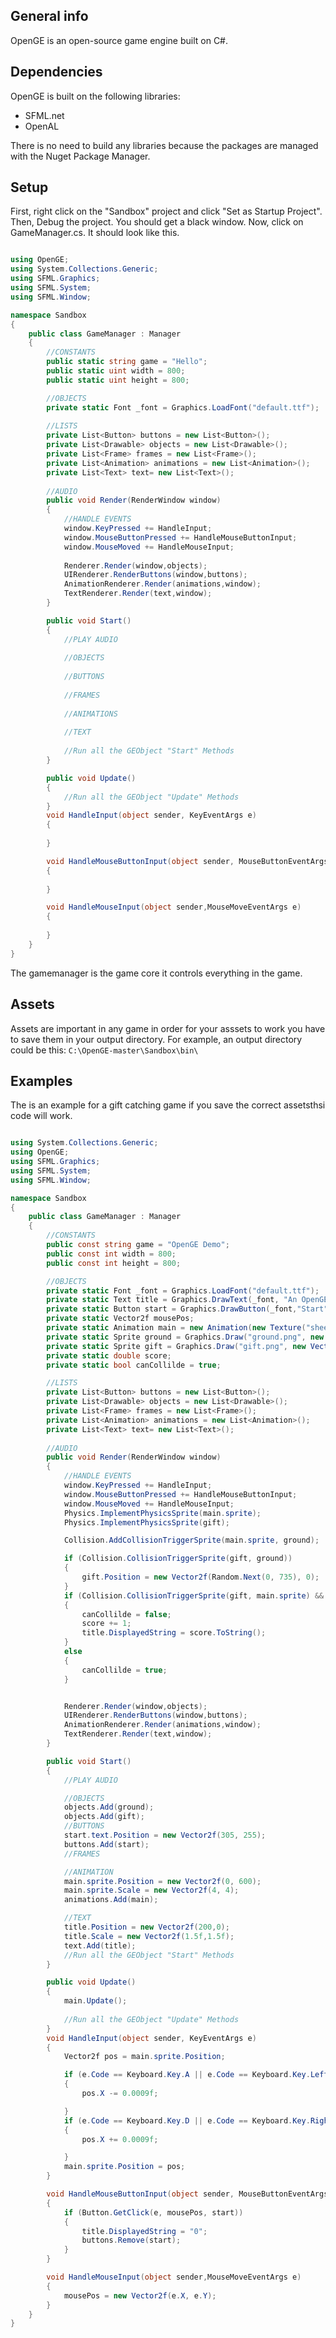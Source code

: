 
## General info
OpenGE is an open-source game engine built on C#. 

## Dependencies
OpenGE is built on the following libraries:
* SFML.net
* OpenAL

There is no need to build any libraries because the packages are managed with the Nuget Package Manager.

## Setup
First, right click on the "Sandbox" project and click "Set as Startup Project".
Then, Debug the project. You should get a black window.
Now, click on GameManager.cs. It should look like this.

```c#

using OpenGE;
using System.Collections.Generic;
using SFML.Graphics;
using SFML.System;
using SFML.Window;

namespace Sandbox
{
    public class GameManager : Manager
    {
        //CONSTANTS
        public static string game = "Hello";
        public static uint width = 800;
        public static uint height = 800;

        //OBJECTS
        private static Font _font = Graphics.LoadFont("default.ttf");
        
        //LISTS
        private List<Button> buttons = new List<Button>();
        private List<Drawable> objects = new List<Drawable>();
        private List<Frame> frames = new List<Frame>();
        private List<Animation> animations = new List<Animation>();
		private List<Text> text= new List<Text>();
		
		//AUDIO
        public void Render(RenderWindow window)
        {
            //HANDLE EVENTS
            window.KeyPressed += HandleInput;
            window.MouseButtonPressed += HandleMouseButtonInput;
            window.MouseMoved += HandleMouseInput;
            
            Renderer.Render(window,objects);
            UIRenderer.RenderButtons(window,buttons);
			AnimationRenderer.Render(animations,window);
			TextRenderer.Render(text,window);
        }

        public void Start()
        {
			//PLAY AUDIO
			
            //OBJECTS
            
            //BUTTONS
            
            //FRAMES
			
			//ANIMATIONS
			
			//TEXT
            
            //Run all the GEObject "Start" Methods
        }

        public void Update()
        {
            //Run all the GEObject "Update" Methods
        }
        void HandleInput(object sender, KeyEventArgs e)
        {
            
        }

        void HandleMouseButtonInput(object sender, MouseButtonEventArgs e)
        {
            
        }

        void HandleMouseInput(object sender,MouseMoveEventArgs e)
        {
			
        }
    }
}
```

The gamemanager is the game core it controls everything in the game.

## Assets
Assets are important in any game in order for your asssets to work you have to save them in your output directory.
For example, an output directory could be this:
```C:\OpenGE-master\Sandbox\bin\ ```

## Examples

The is an example for a gift catching game if you save the correct assetsthsi code will work.

```c#

using System.Collections.Generic;
using OpenGE;
using SFML.Graphics;
using SFML.System;
using SFML.Window;

namespace Sandbox
{
    public class GameManager : Manager
    {
        //CONSTANTS
        public const string game = "OpenGE Demo";
        public const int width = 800;
        public const int height = 800;

        //OBJECTS
        private static Font _font = Graphics.LoadFont("default.ttf");
        private static Text title = Graphics.DrawText(_font, "An OpenGE Demo");
        private static Button start = Graphics.DrawButton(_font,"Start",Graphics.DrawRect(new Vector2f(100,50),Color.Black,5,Color.Black,new Vector2f(300,250)));
        private static Vector2f mousePos;
        private static Animation main = new Animation(new Texture("sheet.png"), 16, 16, 0.05f, 8);
        private static Sprite ground = Graphics.Draw("ground.png", new Vector2f(0,700));
        private static Sprite gift = Graphics.Draw("gift.png", new Vector2f(Random.Next(0,735), 0));
        private static double score;
        private static bool canCollilde = true;

        //LISTS
        private List<Button> buttons = new List<Button>();
        private List<Drawable> objects = new List<Drawable>();
        private List<Frame> frames = new List<Frame>();
        private List<Animation> animations = new List<Animation>();
		private List<Text> text= new List<Text>();
		
		//AUDIO
        public void Render(RenderWindow window)
        {
            //HANDLE EVENTS
            window.KeyPressed += HandleInput;
            window.MouseButtonPressed += HandleMouseButtonInput;
            window.MouseMoved += HandleMouseInput;
            Physics.ImplementPhysicsSprite(main.sprite);
            Physics.ImplementPhysicsSprite(gift);

            Collision.AddCollisionTriggerSprite(main.sprite, ground);

            if (Collision.CollisionTriggerSprite(gift, ground))
            {
                gift.Position = new Vector2f(Random.Next(0, 735), 0);
            }
            if (Collision.CollisionTriggerSprite(gift, main.sprite) && canCollilde)
            {
                canCollilde = false;
                score += 1;
                title.DisplayedString = score.ToString();
            }
            else
            {
                canCollilde = true;
            }


            Renderer.Render(window,objects);
            UIRenderer.RenderButtons(window,buttons);
			AnimationRenderer.Render(animations,window);
			TextRenderer.Render(text,window);
        }

        public void Start()
        {
            //PLAY AUDIO

            //OBJECTS
            objects.Add(ground);
            objects.Add(gift);
            //BUTTONS
            start.text.Position = new Vector2f(305, 255);
            buttons.Add(start);
            //FRAMES

            //ANIMATION
            main.sprite.Position = new Vector2f(0, 600);
            main.sprite.Scale = new Vector2f(4, 4);
            animations.Add(main);

            //TEXT
            title.Position = new Vector2f(200,0);
            title.Scale = new Vector2f(1.5f,1.5f);
            text.Add(title);
            //Run all the GEObject "Start" Methods
        }

        public void Update()
        {
            main.Update();
            
            //Run all the GEObject "Update" Methods
        }
        void HandleInput(object sender, KeyEventArgs e)
        {
            Vector2f pos = main.sprite.Position;

            if (e.Code == Keyboard.Key.A || e.Code == Keyboard.Key.Left)
            { 
                pos.X -= 0.0009f;

            }
            if (e.Code == Keyboard.Key.D || e.Code == Keyboard.Key.Right)
            {
                pos.X += 0.0009f;

            }
            main.sprite.Position = pos;
        }

        void HandleMouseButtonInput(object sender, MouseButtonEventArgs e)
        {
            if (Button.GetClick(e, mousePos, start))
            {
                title.DisplayedString = "0";
                buttons.Remove(start);
            }
        }

        void HandleMouseInput(object sender,MouseMoveEventArgs e)
        {
            mousePos = new Vector2f(e.X, e.Y);
        }
    }
}
```

